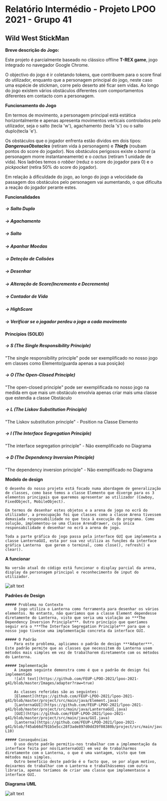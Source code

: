 Relatório Intermédio - Projeto LPOO 2021 - Grupo 41
===============

## Wild West StickMan

**Breve descrição do Jogo:**



Este projeto é parcialmente baseado no clássico offline **T-REX game**, jogo integrado no navegador Google Chrome.

O objectivo do jogo é ir coletando tokens, que contribuem para o score final do utilizador, enquanto que a personagem principal do jogo, neste caso uma espécie de stickman, corre pelo deserto até ficar sem vidas. Ao longo do jogo existem vários obstáculos diferentes com comportamentos diferentes em contacto com a personagem.


**Funcionamento do Jogo**

Em termos de movimento, a personagem principal está estática horizontalmente e apenas apresenta movimentos verticais controlados pelo utilizador, seja o salto (tecla 'w'), agachamento (tecla 's') ou o salto duplo(tecla 'e').

Os obstáculos que o jogador enfrenta estão dividos em dois tipos: ***DangerousObstacles*** (retiram vida à personagem) e ***Thiefs*** (roubam pontos do score do jogador). Nos obstáculos perigosos existe o *barrel* (a personagem morre instantaneamente) e o *cactus* (retiram 1 unidade de vida). Nos ladrões temos o *robber* (reduz o score do jogador para 0) e o *pickpocket* (retira 50% do score do jogador).

Em relação à dificuldade do jogo, ao longo do jogo a velocidade da passagem dos obstáculos pelo personagem vai aumentando, o que dificulta a reação do jogador perante estes.


**Funcionalidades**


##### -> Salto Duplo

##### -> Agachamento

##### -> Salto

##### -> Apanhar Moedas

##### -> Deteção de Colisões

##### -> Desenhar

##### -> Alteração de Score(Incremento e Decremento)

##### -> Contador de Vida

##### -> HighScore

##### -> Verificar se o jogador perdeu o jogo a cada movimento


**Princípios (SOLID)**


##### -> S (The Single Responsibility Principle)

"The single responsibility principle" pode ser exemplificado no nosso jogo em classes como Elemento(guarda apenas a sua posição)

##### -> O (The Open-Closed Principle)

"The open-closed principle" pode ser exemplificada no nosso jogo na medida em que mais um obstáculo envolvia apenas criar mais uma classe que estendia a classe Obstáculo 

##### -> L (The Liskov Substitution Principle)

"The Liskov substitution principle" - Position na Classe Elemento

##### -> I (The Interface  Segregation Principle)

"The interface segregation principle" - Não exemplificado no Diagrama

##### -> D (The Dependency Inversion Principle)

"The dependency inversion principle" - Não exemplificado no Diagrama



**Modelo de design**

	O desenho do nosso projeto está focado numa abordagem de generalização de classes, como base temos a classe Elemento que diverge para os 3 elementos principais que queremos apresentar ao utilizador (Cowboy, FixedObject, MobileObject).
	
	Em termos de desenhar estes objetos e a arena de jogo no ecrã do utilizador, a preocupação foi que classes como a classe Arena tivessem demasiada responsabilidade no que toca à execução do programa. Como solução, implementou-se uma Classe ArenaDrawer, cuja única responsabilidade é desenhar no ecrã a arena de jogo.
	
	Toda a parte gráfica do jogo passa pela interface GUI que implementa a classe LanternaGUI, esta por sua vez utiliza as funções da interface gráfica Lanterna  que gerem o terminal, como close(), refresh() e clear().


**A funcionar**

	Na versão atual do código está funcionar o display parcial da arena, display da personagem principal e reconhecimento de input do utilizador.
	
![alt text](https://github.com/FEUP-LPOO-2021/lpoo-2021-g41/blob/master/Images/JogoV1.png?raw=true)


**Padrões de Design**

	##### Problema no Contexto
		O jogo utiliza o Lanterna como ferramenta para desenhar os vários elementos. No entanto, não queríamos que a classe Element dependesse diretamente do Lanterna, visto que seria uma violação ao ***The Dependency Inversion Principle***. Outro princípio que queríamos seguir era o ***The Interface Segregation Principle*** para que o nosso jogo tivesse uma implementação concreta da interface GUI.

	##### O Padrão
		Para este problema, aplicamos o padrão de design ***Adapter***. Este padrão permite que as classes que necessitem do Lanterna usem métodos mais simples em vez de trabalharem diretamente com os métodos do Lanterna.

	##### Implementação
		A imagem seguinte demonstra como é que o padrão de design foi implementado
		![alt text](https://github.com/FEUP-LPOO-2021/lpoo-2021-g41/blob/master/Images/adapter?raw=true)
		
		As classes referidas são as seguintes:
		[Element](https://github.com/FEUP-LPOO-2021/lpoo-2021-g41/blob/master/project/src/main/java/Element.java)
		[LanternaGUI](https://github.com/FEUP-LPOO-2021/lpoo-2021-g41/blob/master/project/src/main/java/LanternaGUI.java)
		[GUI](https://github.com/FEUP-LPOO-2021/lpoo-2021-g41/blob/master/project/src/main/java/GUI.java)
		[Lanterna](https://github.com/FEUP-LPOO-2021/lpoo-2021-g41/blob/f45ab66d791b5e5cc28f3ade897d0dd39f08380b/project/src/main/java/LanternaGUI.java#L1-L10)
	
	##### Consequências
		O uso deste padrão permitiu-nos trabalhar com a implementação da interface feita por nós(LanternaGUI) em vez de trabalharmos diretamente com o Lanterna, o que é uma vantagem, visto que tem métodos mais simples.
		Outro benefício deste padrão é o facto que, se por algum motivo, deixarmos de trabalhar com o Lanterna e trabalhássemos com outra libraria, apenas teríamos de criar uma classe que implementasse a interface GUI.


**Diagrama UML**

![alt text](https://github.com/FEUP-LPOO-2021/lpoo-2021-g41/blob/master/Images/DiagramaUML.png?raw=true)






















